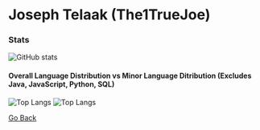 # Joseph Telaak (The1TrueJoe)

### Stats

![GitHub stats](https://github-readme-stats.vercel.app/api?username=The1TrueJoe&count_private=true&show_icons=true&theme=radical)

#### Overall Language Distribution vs Minor Language Ditribution (Excludes Java, JavaScript, Python, SQL)
![Top Langs](https://github-readme-stats.vercel.app/api/top-langs/?username=The1TrueJoe&layout=compact&langs_count=10&theme=radical)
![Top Langs](https://github-readme-stats.vercel.app/api/top-langs/?username=The1TrueJoe&layout=compact&langs_count=10&theme=radical&hide=java,python,sqlpl,javascript,cpp)

[Go Back](https://github.com/The1TrueJoe)
